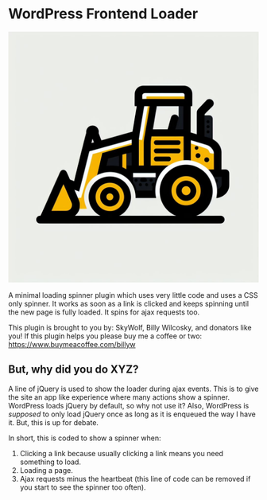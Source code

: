 # WordPress Frontend Loader

![image](https://github.com/zerosonesfun/wordpress-frontend-loader/blob/main/fel-icon.jpeg)

A minimal loading spinner plugin which uses very little code and uses a CSS only spinner. It works as soon as a link is clicked and keeps spinning until the new page is fully loaded. It spins for ajax requests too.

This plugin is brought to you by: SkyWolf, Billy Wilcosky, and donators like you! If this plugin helps you please buy me a coffee or two: https://www.buymeacoffee.com/billyw

## But, why did you do XYZ?
A line of jQuery is used to show the loader during ajax events. This is to give the site an app like experience where many actions show a spinner. WordPress loads jQuery by default, so why not use it? Also, WordPress is _supposed_ to only load jQuery once as long as it is enqueued the way I have it. But, this is up for debate.

In short, this is coded to show a spinner when:
1. Clicking a link because usually clicking a link means you need something to load.
2. Loading a page.
3. Ajax requests minus the heartbeat (this line of code can be removed if you start to see the spinner too often).
